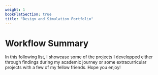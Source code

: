 ```yaml
---
weight: 1
bookFlatSection: true
title: "Design and Simulation Portfolio"
---
```


# Workflow Summary

In this following list, I showcase some of the projects I developped either through findings during my academic journey or some extracurricular projects with a few of my fellow friends. Hope you enjoy!


